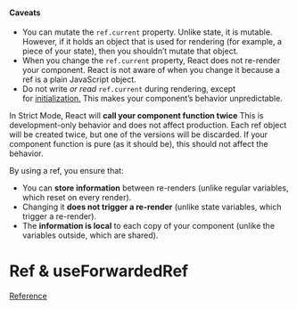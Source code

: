 #### Caveats [](https://react.dev/reference/react/useRef#caveats "Link for Caveats")

-   You can mutate the `ref.current` property. Unlike state, it is mutable. However, if it holds an object that is used for rendering (for example, a piece of your state), then you shouldn’t mutate that object.
-   When you change the `ref.current` property, React does not re-render your component. React is not aware of when you change it because a ref is a plain JavaScript object.
-   Do not write _or read_ `ref.current` during rendering, except for [initialization.](https://react.dev/reference/react/useRef#avoiding-recreating-the-ref-contents) This makes your component’s behavior unpredictable.


In Strict Mode, React will **call your component function twice**
This is development-only behavior and does not affect production. Each ref object will be created twice, but one of the versions will be discarded. If your component function is pure (as it should be), this should not affect the behavior.


By using a ref, you ensure that:

-   You can **store information** between re-renders (unlike regular variables, which reset on every render).
-   Changing it **does not trigger a re-render** (unlike state variables, which trigger a re-render).
-   The **information is local** to each copy of your component (unlike the variables outside, which are shared).



# Ref & useForwardedRef
[Reference](https://react.dev/reference/react/useRef)

